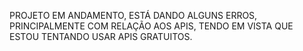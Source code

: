 PROJETO EM ANDAMENTO, ESTÁ DANDO ALGUNS ERROS, PRINCIPALMENTE COM RELAÇÃO AOS APIS, TENDO EM VISTA QUE ESTOU TENTANDO USAR APIS GRATUITOS.
